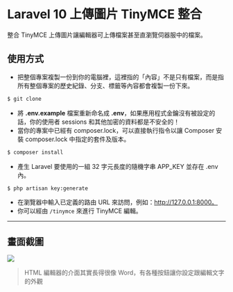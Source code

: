 # Laravel 10 上傳圖片 TinyMCE 整合

整合 TinyMCE 上傳圖片讓編輯器可上傳檔案甚至直瀏覽伺器服中的檔案。

## 使用方式
- 把整個專案複製一份到你的電腦裡，這裡指的「內容」不是只有檔案，而是指所有整個專案的歷史紀錄、分支、標籤等內容都會複製一份下來。
```sh
$ git clone
```
- 將 __.env.example__ 檔案重新命名成 __.env__，如果應用程式金鑰沒有被設定的話，你的使用者 sessions 和其他加密的資料都是不安全的！
- 當你的專案中已經有 composer.lock，可以直接執行指令以讓 Composer 安裝 composer.lock 中指定的套件及版本。
```sh
$ composer install
```
- 產生 Laravel 要使用的一組 32 字元長度的隨機字串 APP_KEY 並存在 .env 內。
```sh
$ php artisan key:generate
```
- 在瀏覽器中輸入已定義的路由 URL 來訪問，例如：http://127.0.0.1:8000。
- 你可以經由 `/tinymce` 來進行 TinyMCE 編輯。

----

## 畫面截圖
![](https://i.imgur.com/5ZqqUn4.png)
> HTML 編輯器的介面其實長得很像 Word，有各種按鈕讓你設定跟編輯文字的外觀
